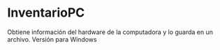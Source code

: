 # InventarioPC
Obtiene información del hardware de la computadora y lo guarda en un archivo. Versión para Windows
